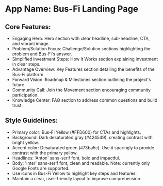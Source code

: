 # **App Name**: Bus-Fi Landing Page

## Core Features:

- Engaging Hero: Hero section with clear headline, sub-headline, CTA, and vibrant image.
- Problem/Solution Focus: Challenge/Solution sections highlighting the problem and Bus-Fi's answer.
- Simplified Investment Steps: How It Works section explaining investment in clear steps.
- Advantage Overview: Key Features section detailing the benefits of the Bus-Fi platform.
- Forward Vision: Roadmap & Milestones section outlining the project's future.
- Community Call: Join the Movement section encouraging community participation.
- Knowledge Center: FAQ section to address common questions and build trust.

## Style Guidelines:

- Primary color: Bus-Fi Yellow (#FFD600) for CTAs and highlights.
- Background: Dark desaturated gray (#424549), creating contrast with bright yellow.
- Accent color: Desaturated green (#73ba5c). Use it sparingly to provide contrast with the primary yellow.  
- Headlines: 'Anton' sans-serif font, bold and impactful.
- Body: 'Inter' sans-serif font, clean and readable. Note: currently only Google Fonts are supported.
- Use icons in Bus-Fi Yellow to highlight key steps and features.
- Maintain a clear, user-friendly layout to improve comprehension.